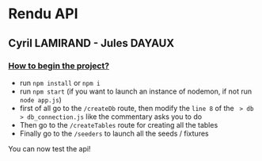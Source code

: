 <h1>Rendu API</h1>
<h2><strong>Cyril LAMIRAND - Jules DAYAUX</strong></h2>
<h3><u>How to begin the project?</u></h3>

<ul>
<li>run <code>npm install</code> or <code>npm i</code></li>
<li>run <code>npm start</code> (if you want to launch an instance of nodemon, if not run <code>node app.js</code>) </li>
<li>first of all go to the <code>/createDb</code> route, then modify the <code>line 8</code> of the <code> > db > db_connection.js</code> like the commentary asks you to do</li>
<li>Then go to the <code>/createTables</code> route for creating all the tables</li>
<li>Finally go to the <code>/seeders</code> to launch all the seeds / fixtures</li>
</ul>
You can now test the api!
